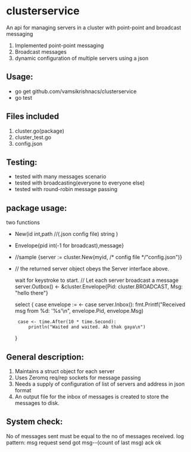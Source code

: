 clusterservice
==============

An api for managing servers in a cluster with point-point and broadcast messaging


1. Implemented point-point messaging
2. Broadcast messages
3. dynamic configuration of multiple servers using a json


Usage:
--------------------
- go get github.com/vamsikrishnacs/clusterservice
- go test

Files included
--------------------
1. cluster.go(package)
2. cluster_test.go
3. config.json

Testing:
--------------------------------
- tested with many messages scenario 
- tested with broadcasting(everyone to everyone else)
- tested with round-robin message passing


package usage:
----------------------------
two functions
- New(id int,path //(.json config file) string )
- Envelope{pid int(-1 for broadcast),message}



- //sample
    {server := cluster.New(myid, /* config file */"config.json")}
    
- // the returned server object obeys the Server interface above.
  
   wait for keystroke to start.
   // Let each server broadcast a message
   server.Outbox() <- &cluster.Envelope{Pid: cluster.BROADCAST, Msg: "hello there"} 
  
   select {
       case envelope := <- case server.Inbox(): 
           fmt.Printf("Received msg from %d: '%s'\n", envelope.Pid, envelope.Msg)
  
       case <- time.After(10 * time.Second): 
           println("Waited and waited. Ab thak gaya\n")
   }


General description:
-------------------------------------------------
1. Maintains a struct object for each server
2. Uses Zeromq req/rep sockets for message passing
3. Needs a supply of configuration of list of servers and address in json format
4. An output file for the inbox of messages is created to store the messages to disk.

System check:
-----------------------------
No of messages sent must be equal to the no of messages received.
log pattern:
msg request
send
got msg--(count of last msg)
ack
ok
